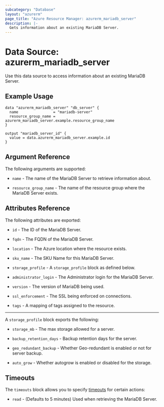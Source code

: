 ```yaml
---
subcategory: "Database"
layout: "azurerm"
page_title: "Azure Resource Manager: azurerm_mariadb_server"
description: |-
  Gets information about an existing MariaDB Server.
---
```


# Data Source: azurerm_mariadb_server

Use this data source to access information about an existing MariaDB Server.

## Example Usage

```hcl
data "azurerm_mariadb_server" "db_server" {
  name                = "mariadb-server"
  resource_group_name = azurerm_mariadb_server.example.resource_group_name
}

output "mariadb_server_id" {
  value = data.azurerm_mariadb_server.example.id
}
```

## Argument Reference

The following arguments are supported:

* `name` - The name of the MariaDB Server to retrieve information about.

* `resource_group_name` - The name of the resource group where the MariaDB Server exists.

## Attributes Reference

The following attributes are exported:

* `id` - The ID of the MariaDB Server.

* `fqdn` - The FQDN of the MariaDB Server.

* `location` - The Azure location where the resource exists.

* `sku_name` - The SKU Name for this MariaDB Server. 

* `storage_profile` - A `storage_profile` block as defined below.

* `administrator_login` - The Administrator login for the MariaDB Server.

* `version` - The version of MariaDB being used.

* `ssl_enforcement` - The SSL being enforced on connections.

* `tags` - A mapping of tags assigned to the resource.
---

A `storage_profile` block exports the following:

* `storage_mb` - The max storage allowed for a server.

* `backup_retention_days` - Backup retention days for the server.

* `geo_redundant_backup` - Whether Geo-redundant is enabled or not for server backup.

* `auto_grow` - Whether autogrow is enabled or disabled for the storage.

## Timeouts

The `timeouts` block allows you to specify [timeouts](https://www.terraform.io/language/resources/syntax#operation-timeouts) for certain actions:

* `read` - (Defaults to 5 minutes) Used when retrieving the MariaDB Server.
